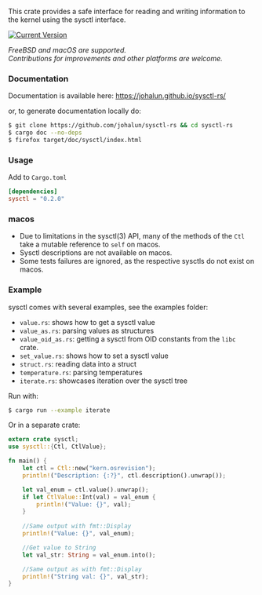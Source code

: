 This crate provides a safe interface for reading and writing information to the kernel using the sysctl interface.

[![Current Version](https://img.shields.io/crates/v/sysctl.svg)](https://crates.io/crates/sysctl)


*FreeBSD and macOS are supported.*  
*Contributions for improvements and other platforms are welcome.*

### Documentation

Documentation is available here: https://johalun.github.io/sysctl-rs/

or, to generate documentation locally do:
```sh
$ git clone https://github.com/johalun/sysctl-rs && cd sysctl-rs
$ cargo doc --no-deps
$ firefox target/doc/sysctl/index.html
```

### Usage

Add to `Cargo.toml`

```toml
[dependencies]
sysctl = "0.2.0"
```

### macos

* Due to limitations in the sysctl(3) API, many of the methods of
  the `Ctl` take a mutable reference to `self` on macos.
* Sysctl descriptions are not available on macos.
* Some tests failures are ignored, as the respective sysctls do not
  exist on macos.

### Example

sysctl comes with several examples, see the examples folder:

* `value.rs`: shows how to get a sysctl value
* `value_as.rs`: parsing values as structures
* `value_oid_as.rs`: getting a sysctl from OID constants from the `libc` crate.
* `set_value.rs`: shows how to set a sysctl value
* `struct.rs`: reading data into a struct
* `temperature.rs`: parsing temperatures
* `iterate.rs`: showcases iteration over the sysctl tree

Run with:

```sh
$ cargo run --example iterate
```

Or in a separate crate:

```rust
extern crate sysctl;
use sysctl::{Ctl, CtlValue};

fn main() {
    let ctl = Ctl::new("kern.osrevision");
    println!("Description: {:?}", ctl.description().unwrap());

    let val_enum = ctl.value().unwrap();
    if let CtlValue::Int(val) = val_enum {
        println!("Value: {}", val);
    }
    
    //Same output with fmt::Display
    println!("Value: {}", val_enum);

    //Get value to String
    let val_str: String = val_enum.into();

    //Same output as with fmt::Display
    println!("String val: {}", val_str);
}
```

